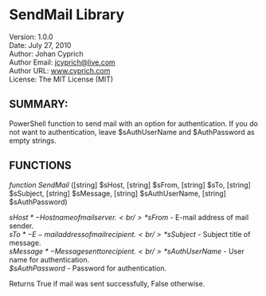 SendMail Library
=====

Version: 1.0.0<br />
Date: July 27, 2010<br />
Author: Johan Cyprich<br />
Author Email: jcyprich@live.com<br />
Author URL: www.cyprich.com<br />
License: The MIT License (MIT)<br />

SUMMARY:
-----
PowerShell function to send mail with an option for authentication. If you do not want to authentication, leave $sAuthUserName and $AuthPassword as empty strings.

FUNCTIONS
-----
*function SendMail* ([string] $sHost, [string] $sFrom, [string] $sTo, [string] $sSubject, [string] $sMessage, [string] $sAuthUserName, [string] $sAuthPassword)

*$sHost* - Host name of mail server.<br />
*$sFrom* - E-mail address of mail sender.<br />
*$sTo* - E-mail address of mail recipient.<br />
*$sSubject* - Subject title of message.<br />
*$sMessage* - Message sent to recipient.<br />
*$sAuthUserName* - User name for authentication.<br />
*$sAuthPassword* - Password for authentication.<br />

Returns True if mail was sent successfully, False otherwise.
